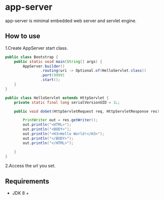 # app-server
app-server is minimal embedded web server and servlet engine.

## How to use

1.Create AppServer start class.

```java
public class Bootstrap {
    public static void main(String[] args) {
        AppServer.builder()
                .routing(uri -> Optional.of(HelloServlet.class))
                .port(9999)
                .start();
    }
}

public class HelloServlet extends HttpServlet {
    private static final long serialVersionUID = 1L;

    public void doGet(HttpServletRequest req, HttpServletResponse res) throws ServletException, IOException {

        PrintWriter out = res.getWriter();
        out.println("<HTML>");
        out.println("<BODY>");
        out.println("<H3>Hello World!</H3>");
        out.println("</BODY>");
        out.println("</HTML>");

    }
}
```

2.Access the url you set.

## Requirements

* JDK 8 +
